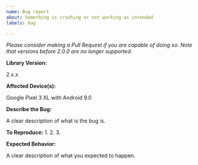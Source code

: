```yaml
---
name: Bug report
about: Something is crashing or not working as intended
labels: bug

---
```


*Please consider making a Pull Request if you are capable of doing so. Note that versions before 2.0.0 are no longer supported.*

**Library Version:**

2.x.x
 
**Affected Device(s):**
 
Google Pixel 3 XL with Android 9.0
 
**Describe the Bug:**

A clear description of what is the bug is.

**To Reproduce:**
1. 
2. 
3. 

**Expected Behavior:**

A clear description of what you expected to happen.
